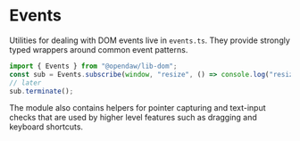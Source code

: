 # Events

Utilities for dealing with DOM events live in `events.ts`. They provide
strongly typed wrappers around common event patterns.

```ts
import { Events } from "@opendaw/lib-dom";
const sub = Events.subscribe(window, "resize", () => console.log("resized"));
// later
sub.terminate();
```

The module also contains helpers for pointer capturing and text-input
checks that are used by higher level features such as dragging and
keyboard shortcuts.

